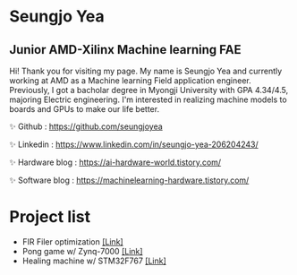 # Seungjo Yea
## Junior AMD-Xilinx Machine learning FAE

Hi! Thank you for visiting my page. My name is Seungjo Yea and currently working at AMD as a Machine learning Field application engineer. Previously, I got a bacholar degree in Myongji University with GPA 4.34/4.5, majoring Electric engineering. I'm interested in realizing machine models to boards and GPUs to make our life better.<p>
✨ Github :  https://github.com/seungjoyea<p>
✨ Linkedin : https://www.linkedin.com/in/seungjo-yea-206204243/<p>
✨ Hardware blog :  https://ai-hardware-world.tistory.com/<p>
✨  Software blog : https://machinelearning-hardware.tistory.com/<p>

# Project list
- FIR Filer optimization [[Link]](https://github.com/seungjoyea/Generic_FIR_Filter-generic-CPS-TAP-parallel)
- Pong game w/ Zynq-7000 [[Link]](https://github.com/seungjoyea/Pong_Game_w_Zynq7000)
- Healing machine w/ STM32F767 [[Link]](https://github.com/seungjoyea/Healing_machine_project) 
